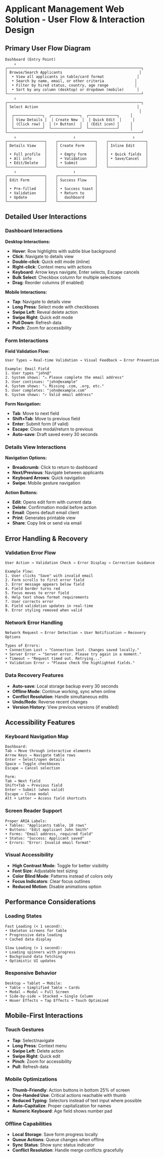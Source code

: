 # Applicant Management Web Solution - User Flow & Interaction Design

## Primary User Flow Diagram

```
Dashboard (Entry Point)
    ↓
┌─────────────────────────────────────────────────────────────┐
│ Browse/Search Applicants                                   │
│  • View all applicants in table/card format               │
│  • Search by name, email, or other criteria              │
│  • Filter by hired status, country, age range            │
│  • Sort by any column (desktop) or dropdown (mobile)      │
└─────────────────────────────────────────────────────────────┘
    ↓
┌─────────────────────────────────────────────────────────────┐
│ Select Action                                             │
│                                                            │
│  ┌─────────────┐  ┌─────────────┐  ┌─────────────┐     │
│  │ View Details │  │ Create New  │  │ Quick Edit  │     │
│  │ (Click row) │  │ (+ Button)  │  │ (Edit icon) │     │
│  └─────────────┘  └─────────────┘  └─────────────┘     │
└─────────────────────────────────────────────────────────────┘
    ↓                          ↓                          ↓
┌─────────────────┐    ┌─────────────────┐    ┌─────────────────┐
│ Details View    │    │ Create Form     │    │ Inline Edit     │
│                 │    │                 │    │                 │
│ • Full profile  │    │ • Empty form    │    │ • Quick fields  │
│ • All info      │    │ • Validation    │    │ • Save/Cancel   │
│ • Edit/Delete   │    │ • Submit        │    │                 │
└─────────────────┘    └─────────────────┘    └─────────────────┘
    ↓                          ↓
┌─────────────────┐    ┌─────────────────┐
│ Edit Form       │    │ Success Flow    │
│                 │    │                 │
│ • Pre-filled    │    │ • Success toast │
│ • Validation    │    │ • Return to     │
│ • Update        │    │   dashboard     │
└─────────────────┘    └─────────────────┘
```

## Detailed User Interactions

### Dashboard Interactions

**Desktop Interactions:**
- **Hover**: Row highlights with subtle blue background
- **Click**: Navigate to details view
- **Double-click**: Quick edit mode (inline)
- **Right-click**: Context menu with actions
- **Keyboard**: Arrow keys navigate, Enter selects, Escape cancels
- **Bulk Select**: Checkbox column for multiple selections
- **Drag**: Reorder columns (if enabled)

**Mobile Interactions:**
- **Tap**: Navigate to details view
- **Long Press**: Select mode with checkboxes
- **Swipe Left**: Reveal delete action
- **Swipe Right**: Quick edit mode
- **Pull Down**: Refresh data
- **Pinch**: Zoom for accessibility

### Form Interactions

**Field Validation Flow:**
```
User Types → Real-time Validation → Visual Feedback → Error Prevention

Example: Email Field
1. User types "john@"
2. System shows: "⚠️ Please complete the email address"
3. User continues: "john@example"
4. System shows: "⚠️ Missing .com, .org, etc."
5. User completes: "john@example.com"
6. System shows: "✓ Valid email address"
```

**Form Navigation:**
- **Tab**: Move to next field
- **Shift+Tab**: Move to previous field
- **Enter**: Submit form (if valid)
- **Escape**: Close modal/return to previous
- **Auto-save**: Draft saved every 30 seconds

### Details View Interactions

**Navigation Options:**
- **Breadcrumb**: Click to return to dashboard
- **Next/Previous**: Navigate between applicants
- **Keyboard Arrows**: Quick navigation
- **Swipe**: Mobile gesture navigation

**Action Buttons:**
- **Edit**: Opens edit form with current data
- **Delete**: Confirmation modal before action
- **Email**: Opens default email client
- **Print**: Generates printable view
- **Share**: Copy link or send via email

## Error Handling & Recovery

### Validation Error Flow
```
User Action → Validation Check → Error Display → Correction Guidance

Example Flow:
1. User clicks "Save" with invalid email
2. Form scrolls to first error field
3. Error message appears below field
4. Field border turns red
5. Focus moves to error field
6. Help text shows format requirements
7. User corrects error
8. Field validation updates in real-time
9. Error styling removed when valid
```

### Network Error Handling
```
Network Request → Error Detection → User Notification → Recovery Options

Types of Errors:
• Connection Lost → "Connection lost. Changes saved locally."
• Server Error → "Server error. Please try again in a moment."
• Timeout → "Request timed out. Retrying..."
• Validation Error → "Please check the highlighted fields."
```

### Data Recovery Features
- **Auto-save**: Local storage backup every 30 seconds
- **Offline Mode**: Continue working, sync when online
- **Conflict Resolution**: Handle simultaneous edits
- **Undo/Redo**: Reverse recent changes
- **Version History**: View previous versions (if enabled)

## Accessibility Features

### Keyboard Navigation Map
```
Dashboard:
Tab → Move through interactive elements
Arrow Keys → Navigate table rows
Enter → Select/open details
Space → Toggle checkboxes
Escape → Cancel selection

Form:
Tab → Next field
Shift+Tab → Previous field
Enter → Submit (when valid)
Escape → Close modal
Alt + Letter → Access field shortcuts
```

### Screen Reader Support
```
Proper ARIA Labels:
• Tables: "Applicants table, 10 rows"
• Buttons: "Edit applicant John Smith"
• Forms: "Email address, required field"
• Status: "Success: Applicant saved"
• Errors: "Error: Invalid email format"
```

### Visual Accessibility
- **High Contrast Mode**: Toggle for better visibility
- **Font Size**: Adjustable text sizing
- **Color Blind Mode**: Patterns instead of colors only
- **Focus Indicators**: Clear focus outlines
- **Reduced Motion**: Disable animations option

## Performance Considerations

### Loading States
```
Fast Loading (< 1 second):
• Skeleton screens for table
• Progressive data loading
• Cached data display

Slow Loading (> 1 second):
• Loading spinners with progress
• Background data fetching
• Optimistic UI updates
```

### Responsive Behavior
```
Desktop → Tablet → Mobile:
• Table → Simplified Table → Cards
• Modal → Modal → Full Screen
• Side-by-side → Stacked → Single Column
• Hover Effects → Tap Effects → Touch Optimized
```

## Mobile-First Interactions

### Touch Gestures
- **Tap**: Select/navigate
- **Long Press**: Context menu
- **Swipe Left**: Delete action
- **Swipe Right**: Quick edit
- **Pinch**: Zoom for accessibility
- **Pull**: Refresh data

### Mobile Optimizations
- **Thumb-Friendly**: Action buttons in bottom 25% of screen
- **One-Handed Use**: Critical actions reachable with thumb
- **Reduced Typing**: Selectors instead of text input where possible
- **Auto-Capitalize**: Proper capitalization for names
- **Numeric Keyboard**: Age field shows number pad

### Offline Capabilities
- **Local Storage**: Save form progress locally
- **Queue Actions**: Queue changes when offline
- **Sync Status**: Show sync status indicator
- **Conflict Resolution**: Handle merge conflicts gracefully